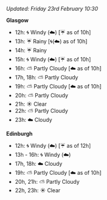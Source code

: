 *Updated: Friday 23rd February 10:30*

**Glasgow**

* 12h: :cyclone: Windy (:cloud:) [:umbrella: as of 10h]
* 13h: :umbrella: Rainy [:cyclone:(:cloud:) as of 10h]
* 14h: :umbrella: Rainy
* 15h: :cyclone: Windy (:cloud:) [:umbrella: as of 10h]
* 16h: :partly_sunny: Partly Cloudy [:cloud: as of 10h]
* 17h, 18h: :partly_sunny: Partly Cloudy
* 19h: :partly_sunny: Partly Cloudy [:cloud: as of 10h]
* 20h: :partly_sunny: Partly Cloudy
* 21h: :sunny: Clear
* 22h: :partly_sunny: Partly Cloudy
* 23h: :cloud: Cloudy

**Edinburgh**

* 12h: :cyclone: Windy (:cloud:) [:umbrella: as of 12h]
* 13h - 16h: :cyclone: Windy (:cloud:)
* 17h, 18h: :cloud: Cloudy
* 19h: :partly_sunny: Partly Cloudy [:cloud: as of 10h]
* 20h, 21h: :partly_sunny: Partly Cloudy
* 22h, 23h: :sunny: Clear
